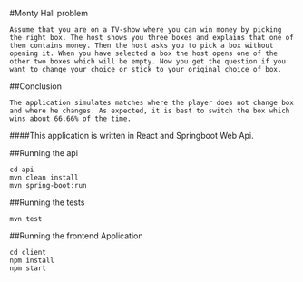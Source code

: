#Monty Hall problem
```
Assume that you are on a TV-show where you can win money by picking the right box. The host shows you three boxes and explains that one of them contains money. Then the host asks you to pick a box without opening it. When you have selected a box the host opens one of the other two boxes which will be empty. Now you get the question if you want to change your choice or stick to your original choice of box.
```
##Conclusion 
```
The application simulates matches where the player does not change box and where he changes. As expected, it is best to switch the box which wins about 66.66% of the time.
```
####This application is written in React and Springboot Web Api.

##Running the api
```
cd api 
mvn clean install 
mvn spring-boot:run
```

##Running the tests
```
mvn test
```

##Running the frontend Application
```
cd client 
npm install 
npm start
```
